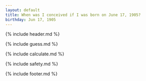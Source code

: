 ```yaml
---
layout: default
title: When was I conceived if I was born on June 17, 1905?
birthday: Jun 17, 1905
---
```


{% include header.md %}

{% include guess.md %}

{% include calculate.md %}

{% include safety.md %}

{% include footer.md %}



